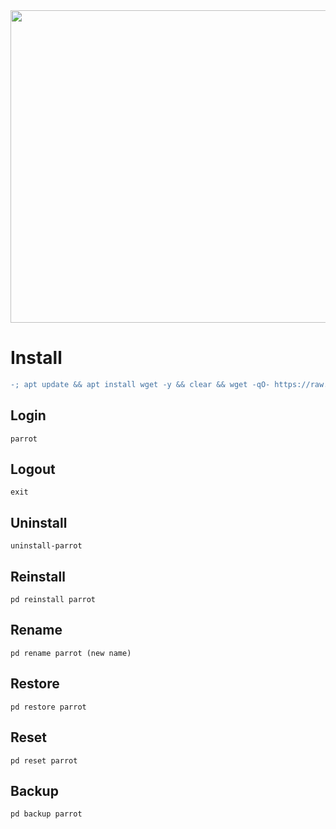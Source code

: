 <img width="800" height="500" src="https://github.com/xiv3r/Termux-Pentesting-Distro/blob/main/ParrotSec/Parrot.png">

# Install
```diff
-; apt update && apt install wget -y && clear && wget -qO- https://raw.githubusercontent.com/xiv3r/Termux-Pentesting-Distro/refs/heads/main/ParrotSec/install | bash && parrot
```
## Login
```
parrot 
```
## Logout
```
exit
```
## Uninstall
```
uninstall-parrot
```
## Reinstall
```
pd reinstall parrot
```
## Rename
```
pd rename parrot (new name)
```
## Restore
```
pd restore parrot 
```
## Reset 
```
pd reset parrot
```
## Backup 
```
pd backup parrot
```
